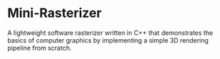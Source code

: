 # Mini-Rasterizer
A lightweight software rasterizer written in C++ that demonstrates the basics of computer graphics by implementing a simple 3D rendering pipeline from scratch.
